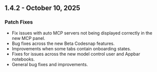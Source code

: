 ## 1.4.2 - October 10, 2025

### Patch Fixes
- Fix issues with auto MCP servers not being displayed correctly in the new MCP panel.
- Bug fixes across the new Beta Codesnap features.
- Improvements when some tabs contain onboarding states.
- Fixes for issues across the new model control user and Appbar notebooks.
- General bug fixes and improvements.